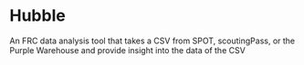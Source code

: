 # Hubble
An FRC data analysis tool that takes a CSV from SPOT, scoutingPass, or the Purple Warehouse and provide insight into the data of the CSV
